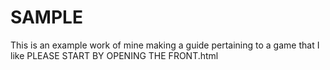 # SAMPLE
This is an example work of mine making a guide pertaining to a game that I like
PLEASE START BY OPENING THE FRONT.html
